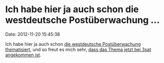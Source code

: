 Ich habe hier ja auch schon die westdeutsche Postüberwachung \...
=================================================================

Date: 2012-11-20 15:45:38

Ich habe hier ja auch schon [die westdeutsche Postüberwachung
thematisiert](/?ts=b4b6720b), und so freut es mich sehr, [dass das Thema
jetzt bei 3sat angekommen
ist](http://www.3sat.de/mediathek/index.php?display=1&mode=play&obj=33573).
